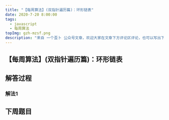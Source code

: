 ```yaml
---
title: "【每周算法】(双指针遍历篇)：环形链表"
date: 2020-7-20 8:00:00
tags:
  - javascript
  - 每周算法
topImg: gzh-mzsf.png
description: "来自 一个歪卜 公众号文章，欢迎大家在文章下方评论区评论，也可以写出下周题目的解题思路哦～"
---
```


## 【每周算法】(双指针遍历篇)：环形链表

## 解答过程

### 解法1

## 下周题目
